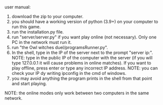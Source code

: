 user manual:
1. download the zip to your computer.
2. you should have a working version of python (3.9+) on your computer to run this game.
3. run the installation.py file.
4. run "server/server.py" if you want play online (not necessary). Only one PC in the network must run it.
5. run "the Owl witches duel/programsRunner.py".
6. In the shell, type in the IP of the server next to the prompt "server ip:". NOTE: type in the public IP of the computer with the server (if you will type 127.0.0.1 it will cause problems in online matches). If you want to play offline, press enter or type any incorrect IP address. NOTE: you can check your IP dy writing ipconfig in the cmd of windows.
7. you may avoid anything the program prints in the shell from that point and start playing.

NOTE: the online modes only work between two computers in the same network.
